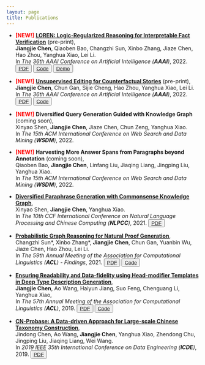 ```yaml
---
layout: page
title: Publications
---
```



- **<font color=red>[NEW!]</font>** <a class="conf" target="_blank" href="https://arxiv.org/abs/2012.13577">**LOREN: Logic-Regularized Reasoning for Interpretable Fact Verification**</a> (pre-print),  
**Jiangjie Chen**, Qiaoben Bao, Changzhi Sun, Xinbo Zhang, Jiaze Chen, Hao Zhou, Yanghua Xiao, Lei Li.  
In *The 36th AAAI Conference on Artificial Intelligence (**AAAI**)*, 2022. 
<button type="button" class="button button1"><a class="conf" target="_blank" href="https://arxiv.org/abs/2012.13577">PDF</a></button>
<button type="button" class="button button2"><a class="conf" target="_blank" href="https://github.com/jiangjiechen/LOREN/">Code</a></button>
<button type="button" class="button button3"><a class="conf" target="_blank" href="https://huggingface.co/spaces/Jiangjie/loren-fact-checking">Demo</a></button>


- **<font color=red>[NEW!]</font>** <a class="conf" target="_blank" href="https://arxiv.org/abs/2112.05417">**Unsupervised Editing for Counterfactual Stories**</a> (pre-print),  
**Jiangjie Chen**, Chun Gan, Sijie Cheng, Hao Zhou, Yanghua Xiao, Lei Li.  
In *The 36th AAAI Conference on Artificial Intelligence (**AAAI**)*, 2022.
<button type="button" class="button button1"><a class="conf" target="_blank" href="https://arxiv.org/abs/2112.05417">PDF</a></button>
<button type="button" class="button button2"><a class="conf" target="_blank" href="https://github.com/jiangjiechen/EDUCAT/">Code</a></button>


- **<font color=red>[NEW!]</font>** **Diversified Query Generation Guided with Knowledge Graph** (coming soon),  
Xinyao Shen, **Jiangjie Chen**, Jiaze Chen, Chun Zeng, Yanghua Xiao.  
In *The 15th ACM International Conference on Web Search and Data Mining (**WSDM**)*, 2022.


- **<font color=red>[NEW!]</font>** **Harvesting More Answer Spans from Paragraphs beyond Annotation** (coming soon),  
Qiaoben Bao, **Jiangjie Chen**, Linfang Liu, Jiaqing Liang, Jingping Liu, Yanghua Xiao.  
In *The 15th ACM International Conference on Web Search and Data Mining (**WSDM**)*, 2022.


- <a class="conf" target="_blank" href="https://link.springer.com/chapter/10.1007%2F978-3-030-88480-2_28">**Diversified Paraphrase Generation with Commonsense Knowledge Graph**</a>,  
Xinyao Shen, **Jiangjie Chen**, Yanghua Xiao.  
In *The 10th CCF International Conference on Natural Language Processing and Chinese Computing (**NLPCC**)*, 2021.
<button type="button" class="button button1"><a class="conf" target="_blank" href="https://link.springer.com/chapter/10.1007%2F978-3-030-88480-2_28">PDF</a></button>

  
- <a class="conf" target="_blank" href="https://aclanthology.org/2021.findings-acl.277">**Probabilistic Graph Reasoning for Natural Proof Generation**</a>,  
Changzhi Sun*, Xinbo Zhang*, **Jiangjie Chen**, Chun Gan, Yuanbin Wu, Jiaze Chen, Hao Zhou, Lei Li.  
In *The 59th Annual Meeting of the Association for Computational Linguistics (**ACL**) - Findings*, 2021.
<button type="button" class="button button1"><a class="conf" target="_blank" href="https://aclanthology.org/2021.findings-acl.277">PDF</a></button>
<button type="button" class="button button2"><a class="conf" target="_blank" href="https://github.com/changzhisun/PRobr/">Code</a></button>


- <a class="conf" target="_blank" href="https://aclanthology.org/P19-1196">**Ensuring Readability and Data-fidelity using Head-modifier Templates in Deep Type Description Generation**</a>,  
**Jiangjie Chen**, Ao Wang, Haiyun Jiang, Suo Feng, Chenguang Li, Yanghua Xiao,  
In *The 57th Annual Meeting of the Association for Computational Linguistics (**ACL**)*, 2019.
<button type="button" class="button button1"><a class="conf" target="_blank" href="https://aclanthology.org/P19-1196">PDF</a></button>
<button type="button" class="button button2"><a class="conf" target="_blank" href="https://github.com/jiangjiechen/HedModTmplGen/">Code</a></button>


- <a class="conf" target="_blank" href="https://ieeexplore.ieee.org/abstract/document/8731362/">**CN-Probase: A Data-driven Approach for Large-scale Chinese Taxonomy Construction**</a>,  
Jindong Chen, Ao Wang, **Jiangjie Chen**, Yanghua Xiao, Zhendong Chu, Jingping Liu, Jiaqing Liang, Wei Wang.  
In *2019 IEEE 35th International Conference on Data Engineering (**ICDE**)*, 2019.
<button type="button" class="button button1"><a class="conf" target="_blank" href="https://ieeexplore.ieee.org/abstract/document/8731362/">PDF</a></button>
